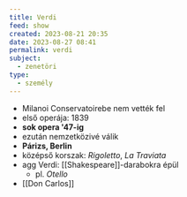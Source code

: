 ```yaml
---
title: Verdi
feed: show
created: 2023-08-21 20:35
date: 2023-08-27 08:41
permalink: verdi
subject:
  - zenetöri
type:
  - személy
---
```


- Milanoi Conservatoirebe nem vették fel
- első operája: 1839
- **sok opera '47-ig**
- ezután nemzetközivé válik
- **Párizs, Berlin**
- középső korszak: *Rigoletto*, *La Traviata*
- agg Verdi: [[Shakespeare]]-darabokra épül
	- pl. *Otello*
- [[Don Carlos]]